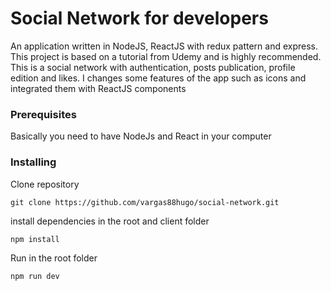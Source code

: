 # Social Network for developers

An application written in NodeJS, ReactJS with redux pattern and express. This project is based on a tutorial from Udemy and is highly recommended. This is a social network with authentication, posts publication, profile edition and likes. I changes some features of the app such as icons and integrated them with ReactJS components 
### Prerequisites

Basically you need to have NodeJs and React in your computer

### Installing

Clone repository
```
git clone https://github.com/vargas88hugo/social-network.git
```

install dependencies in the root and client folder
```
npm install
```
Run in the root folder
```
npm run dev
```
